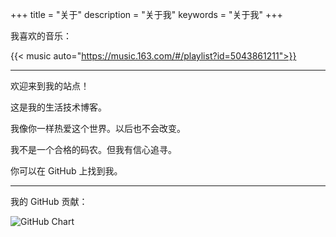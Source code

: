 +++
title = "关于"
description = "关于我"
keywords = "关于我"
+++

我喜欢的音乐：

{{< music auto="https://music.163.com/#/playlist?id=5043861211">}}

---

欢迎来到我的站点！

这是我的生活技术博客。

我像你一样热爱这个世界。以后也不会改变。

我不是一个合格的码农。但我有信心追寻。

你可以在 GitHub 上找到我。

---

我的 GitHub 贡献：

![GitHub Chart](https://ghchart.rshah.org/Gaotianhe)
